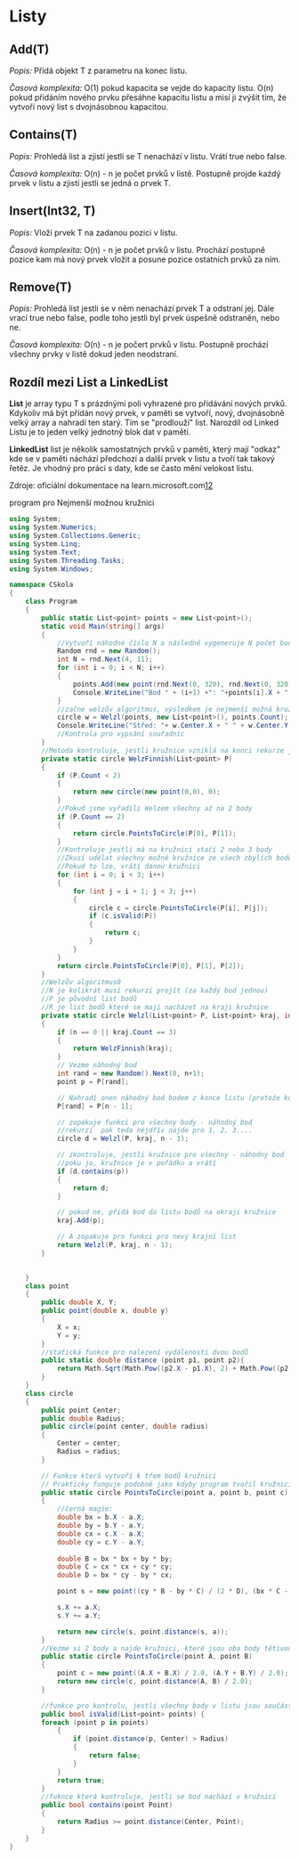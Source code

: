 # **Listy**

## **Add(T)**
*Popis:*
Přidá objekt T z parametru na konec listu.

*Časová komplexita:*
O(1) pokud kapacita se vejde do kapacity listu. O(n) pokud přidáním nového prvku přesáhne kapacitu listu a misí ji zvýšit tím, že vytvoří nový list s dvojnásobnou kapacitou.

## **Contains(T)**
*Popis:*
Prohledá list a zjistí jestli se T nenachází v listu. Vrátí true nebo false.

*Časová komplexita:*
O(n) - n je počet prvků v listě. Postupně projde kaźdý prvek v listu a zjistí jestli se jedná o prvek T.

## **Insert(Int32, T)**
*Popis:*
Vloží prvek T na zadanou pozici v listu.

*Časová komplexita:*
O(n) - n je počet prvků v listu. Prochází postupně pozice kam má nový prvek vložit a posune pozice ostatních prvků za ním.

## **Remove(T)**
*Popis:*
Prohledá list jestli se v něm nenachází prvek T a odstraní jej. Dále vrací true nebo false, podle toho jestli byl prvek úspešně odstraněn, nebo ne.

*Časová komplexita:*
O(n) - n je počert prvků v listu. Postupně prochází všechny prvky v listě dokud jeden neodstraní.

## **Rozdíl mezi List<T> a LinkedList<T>**

**List<T>** je array typu T s prázdnými poli vyhrazené pro přidávání nových prvků. Kdykoliv má být přídán nový prvek, v paměti se vytvoří, nový, dvojnásobně velký array a nahradí ten starý. Tím se "prodlouží" list. Narozdíl od Linked Listu je to jeden velký jednotný blok dat v paměti.

**LinkedList<T>** list je několik samostatných prvků v paměti, který mají "odkaz" kde se v paměti náchází předchozí a další prvek v listu a tvoří tak takový řetěz. Je vhodný pro práci s daty, kde se často mění velokost listu.

Zdroje: oficiální dokumentace na learn.microsoft.com[1](https://learn.microsoft.com/cs-cz/dotnet/api/system.collections.generic.linkedlist-1?view=net-8.0)[2](https://learn.microsoft.com/cs-cz/dotnet/api/system.collections.generic.list-1?view=net-8.0)


program pro Nejmenší možnou kružnici
```csharp
using System;
using System.Numerics;
using System.Collections.Generic;
using System.Linq;
using System.Text;
using System.Threading.Tasks;
using System.Windows;

namespace CSkola
{
    class Program
    {
        public static List<point> points = new List<point>();
        static void Main(string[] args)
        {
            //Vytvoří náhodné číslo N a následně vygeneruje N počet bodů na kartézké soustavě souřadnice s hodnatami x a y od 0 do 320
            Random rnd = new Random();
            int N = rnd.Next(4, 11);
            for (int i = 0; i < N; i++)
            {
                points.Add(new point(rnd.Next(0, 320), rnd.Next(0, 320)));
                Console.WriteLine("Bod " + (i+1) +": "+points[i].X + " " + points[i].Y);
            }
            //začne welzův algoritmus, výsledkem je nejmenší možná kružnice W
            circle w = Welzl(points, new List<point>(), points.Count);
            Console.WriteLine("Střed: "+ w.Center.X + " " + w.Center.Y + " Poloměr: " + w.Radius);
            //Kontrola pro vypsání souřadnic
        }
        //Metoda kontroluje, jestli kružnice vzniklá na konci rekurze je platná, připadně jestli jestli ji lze definovat 2 nebo 3 bodama
        private static circle WelzFinnish(List<point> P)
        {
            if (P.Count < 2)
            {
                return new circle(new point(0,0), 0);
            }
            //Pokud jsme vyřadili Welzem všechny aź na 2 body
            if (P.Count == 2)
            {
                return circle.PointsToCircle(P[0], P[1]);
            }
            //Kontroluje jestli má na kružnici stačí 2 nebo 3 body
            //Zkusí udělat všechny možné kružnice ze vśech zbylích bodů a zkontroluje, jetsli se do ní ostati body vejdou
            //Pokud to lze, vrátí danou kružnici
            for (int i = 0; i < 3; i++)
            {
                for (int j = i + 1; j < 3; j++)
                {
                    circle c = circle.PointsToCircle(P[i], P[j]);
                    if (c.isValid(P))
                    {
                        return c;
                    }
                }
            }
            return circle.PointsToCircle(P[0], P[1], P[2]);
        }
        //Welzův algoritmus0
        //N je kolikrát musí rekurzí projít (za každý bod jednou)
        //P je původní list bodů
        //R je list bodů které se mají nacházet na kraji kružnice
        private static circle Welzl(List<point> P, List<point> kraj, int n)
        {
            if (n == 0 || kraj.Count == 3)
            {
                return WelzFinnish(kraj);
            }
            // Vezme náhodný bod
            int rand = new Random().Next(0, n+1);
            point p = P[rand];

            // Nahradí onen náhodný bod bodem z konce listu (protoźe kdyź ho jenom vymažu tak to tam dělá guláš)
            P[rand] = P[n - 1];

            // zopakuje funkci pro všechny body - náhodný bod
            //rekurzí  pak teda nejdřív najde pro 1, 2, 3....
            circle d = Welzl(P, kraj, n - 1);

            // zkontroluje, jestli kružnice pro vśechny - náhodný bod
            //poku jo, kružnice je v pořádku a vrátí
            if (d.contains(p))
            {
                return d;
            }

            // pokud ne, přidá bod do listu bodů na okraji kružnice 
            kraj.Add(p);

            // A zopakuje pro funkci pro nevý krajní list
            return Welzl(P, kraj, n - 1);
        }

       
    }
    class point
    {
        public double X, Y;
        public point(double x, double y)
        {
            X = x;
            Y = y;
        }
        //statická funkce pro nalezení vydálenosti dvou bodů
        public static double distance (point p1, point p2){
            return Math.Sqrt(Math.Pow((p2.X - p1.X), 2) + Math.Pow((p2.Y - p1.Y), 2));
        }
    }
    class circle
    {
        public point Center;
        public double Radius;
        public circle(point center, double radius)
        {
            Center = center;
            Radius = radius;
        }

        // Funkce která vytvoří k třem bodů kružnici
        // Prakticky funguje podobně jako kdyby program tvořil kružnici opsanou k trojúhelníky z právě těch třech daných bodů
        public static circle PointsToCircle(point a, point b, point c)
        {
            //černá magie:
            double bx = b.X - a.X;
            double by = b.Y - a.Y;
            double cx = c.X - a.X;
            double cy = c.Y - a.Y;
           
            double B = bx * bx + by * by;
            double C = cx * cx + cy * cy;
            double D = bx * cy - by * cx;

            point s = new point((cy * B - by * C) / (2 * D), (bx * C - cx * B) / (2 * D));

            s.X += a.X;
            s.Y += a.Y;

            return new circle(s, point.distance(s, a));
        }
        //Vezme si 2 body a najde kružnici, které jsou oba body tětivou
        public static circle PointsToCircle(point A, point B)
        {
            point c = new point((A.X + B.X) / 2.0, (A.Y + B.Y) / 2.0);
            return new circle(c, point.distance(A, B) / 2.0);
        }

        //funkce pro kontrolu, jestli všechny body v listu jsou součástí kružnice (nestatická metoda)
        public bool isValid(List<point> points) {
        foreach (point p in points)
            {
                if (point.distance(p, Center) > Radius)
                {
                    return false;
                }
            }
            return true;
        }
        //fuknce která kontroluje, jestli se bod nachází v kružnici
        public bool contains(point Point)
        {
            return Radius >= point.distance(Center, Point);
        }
    }
}
```